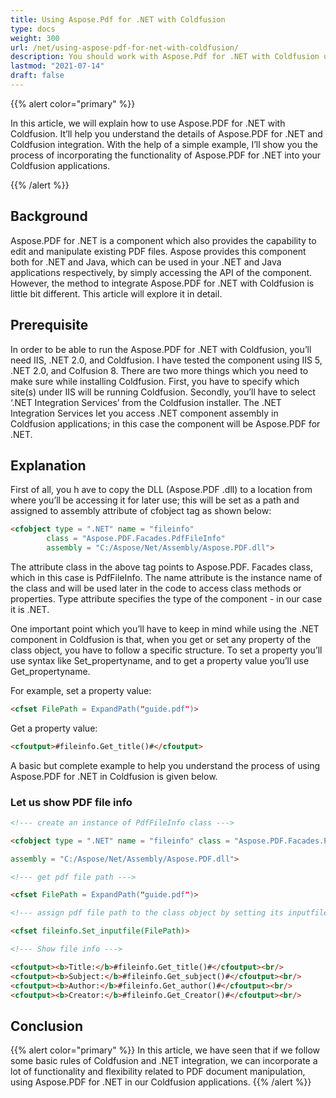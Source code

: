 ```yaml
---
title: Using Aspose.Pdf for .NET with Coldfusion
type: docs
weight: 300
url: /net/using-aspose-pdf-for-net-with-coldfusion/
description: You should work with Aspose.Pdf for .NET with Coldfusion using PdfFileInfo Class
lastmod: "2021-07-14"
draft: false
---
```


{{% alert color="primary" %}}

In this article, we will explain how to use Aspose.PDF for .NET with Coldfusion. It’ll help you understand the details of Aspose.PDF for .NET and Coldfusion integration. With the help of a simple example, I’ll show you the process of incorporating the functionality of Aspose.PDF for .NET into your Coldfusion applications.

{{% /alert %}}

## Background

Aspose.PDF for .NET is a component which also provides the capability to edit and manipulate existing PDF files. Aspose provides this component both for .NET and Java, which can be used in your .NET and Java applications respectively, by simply accessing the API of the component. However, the method to integrate Aspose.PDF for .NET with Coldfusion is little bit different. This article will explore it in detail.

## Prerequisite

In order to be able to run the Aspose.PDF for .NET with Coldfusion, you’ll need IIS, .NET 2.0, and Coldfusion. I have tested the component using IIS 5, .NET 2.0, and Colfusion 8. There are two more things which you need to make sure while installing Coldfusion. First, you have to specify which site(s) under IIS will be running Coldfusion. Secondly, you’ll have to select ‘.NET Integration Services’ from the Coldfusion installer. The .NET Integration Services let you access .NET component assembly in Coldfusion applications; in this case the component will be Aspose.PDF for .NET.

## Explanation

First of all, you h ave to copy the DLL (Aspose.PDF .dll) to a location from where you’ll be accessing it for later use; this will be set as a path and assigned to assembly attribute of cfobject tag as shown below:

```html
<cfobject type = ".NET" name = "fileinfo" 
        class = "Aspose.PDF.Facades.PdfFileInfo" 
        assembly = "C:/Aspose/Net/Assembly/Aspose.PDF.dll">
```

The attribute class in the above tag points to Aspose.PDF. Facades class, which in this case is PdfFileInfo. The name attribute is the instance name of the class and will be used later in the code to access class methods or properties. Type attribute specifies the type of the component - in our case it is .NET.

One important point which you’ll have to keep in mind while using the .NET component in Coldfusion is that, when you get or set any property of the class object, you have to follow a specific structure. To set a property you’ll use syntax like Set_propertyname, and to get a property value you’ll use Get_propertyname.

For example, set a property value:

```html
<cfset FilePath = ExpandPath("guide.pdf")>
```

Get a property value:

```html
<cfoutput>#fileinfo.Get_title()#</cfoutput>
```

A basic but complete example to help you understand the process of using Aspose.PDF for .NET in Coldfusion is given below.

### Let us show PDF file info

```html
<!--- create an instance of PdfFileInfo class --->

<cfobject type = ".NET" name = "fileinfo" class = "Aspose.PDF.Facades.PdfFileInfo"

assembly = "C:/Aspose/Net/Assembly/Aspose.PDF.dll">

<!--- get pdf file path --->

<cfset FilePath = ExpandPath("guide.pdf")>

<!--- assign pdf file path to the class object by setting its inputfile property--->

<cfset fileinfo.Set_inputfile(FilePath)>

<!--- Show file info --->

<cfoutput><b>Title:</b>#fileinfo.Get_title()#</cfoutput><br/>
<cfoutput><b>Subject:</b>#fileinfo.Get_subject()#</cfoutput><br/>
<cfoutput><b>Author:</b>#fileinfo.Get_author()#</cfoutput><br/>
<cfoutput><b>Creator:</b>#fileinfo.Get_Creator()#</cfoutput><br/>

```

## Conclusion

{{% alert color="primary" %}}
In this article, we have seen that if we follow some basic rules of Coldfusion and .NET integration, we can incorporate a lot of functionality and flexibility related to PDF document manipulation, using Aspose.PDF for .NET in our Coldfusion applications.
{{% /alert %}}
